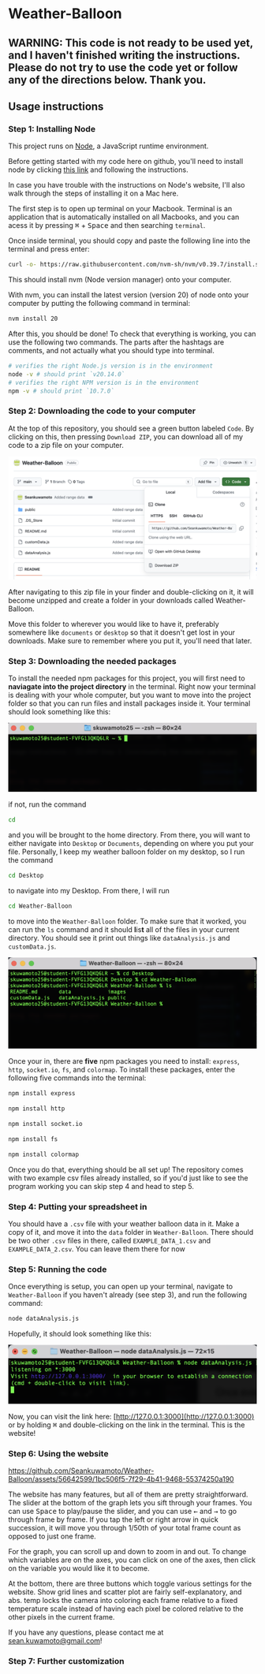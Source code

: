 # Weather-Balloon

WARNING: This code is not ready to be used yet, and I haven't finished writing the instructions. Please do not try to use the code yet or follow any of the directions below. Thank you.
---
## Usage instructions

### Step 1: Installing Node
This project runs on [Node](https://nodejs.org/en), a JavaScript runtime environment.

Before getting started with my code here on github, you'll need to install node by clicking [this link](https://nodejs.org/en/download/package-manager) and following the instructions.

In case you have trouble with the instructions on Node's website, I'll also walk through the steps of installing it on a Mac here.

The first step is to open up terminal on your Macbook. Terminal is an application that is automatically installed on all Macbooks, and you can acess it by pressing <kbd>&#8984;</kbd> + <kbd>Space</kbd> and then searching `terminal`.

Once inside terminal, you should copy and paste the following line into the terminal and press enter:
```bash
curl -o- https://raw.githubusercontent.com/nvm-sh/nvm/v0.39.7/install.sh | bash
```
This should install nvm (Node version manager) onto your computer.

With nvm, you can install the latest version (version 20) of node onto your computer by putting the following command in terminal:
```bash
nvm install 20
```

After this, you should be done! To check that everything is working, you can use the following two commands. The parts after the hashtags are comments, and not actually what you should type into terminal.
```bash
# verifies the right Node.js version is in the environment
node -v # should print `v20.14.0`
# verifies the right NPM version is in the environment
npm -v # should print `10.7.0`
```

### Step 2: Downloading the code to your computer
At the top of this repository, you should see a green button labeled `Code`. By clicking on this, then pressing `Download ZIP`, you can download all of my code to a zip file on your computer.

![image](/images/zip.png)

After navigating to this zip file in your finder and double-clicking on it, it will become unzipped and create a folder in your downloads called Weather-Balloon. 

Move this folder to wherever you would like to have it, preferably somewhere like `documents` or `desktop` so that it doesn't get lost in your downloads. Make sure to remember where you put it, you'll need that later.
### Step 3: Downloading the needed packages
To install the needed npm packages for this project, you will first need to **naviagate into the project directory** in the terminal. Right now your terminal is dealing with your whole computer, but you want to move into the project folder so that you can run files and install packages inside it. Your terminal should look something like this:

![image](/images/terminal.png)

if not, run the command
```bash
cd
```
and you will be brought to the home directory. From there, you will want to either navigate into `Desktop` or `Documents`, depending on where you put your file. Personally, I keep my weather balloon folder on my desktop, so I run the command 
```bash
cd Desktop
```
to navigate into my Desktop. From there, I will run
```bash
cd Weather-Balloon
```
to move into the `Weather-Balloon` folder. To make sure that it worked, you can run the `ls` command and it should **l**is**t** all of the files in your current directory. You should see it print out things like `dataAnalysis.js` and `customData.js`.

![image](/images/navigated.png)

Once your in, there are **five** npm packages you need to install: `express`, `http`, `socket.io`, `fs`, and `colormap`. To install these packages, enter the following five commands into the terminal:
```bash
npm install express
```
```bash
npm install http
```
```bash
npm install socket.io
```
```bash
npm install fs
```
```bash
npm install colormap
```
Once you do that, everything should be all set up! The repository comes with two example csv files already installed, so if you'd just like to see the program working you can skip step 4 and head to step 5.
### Step 4: Putting your spreadsheet in
You should have a `.csv` file with your weather balloon data in it. Make a copy of it, and move it into the `data` folder in `Weather-Balloon`. There should be two other `.csv` files in there, called `EXAMPLE_DATA_1.csv` and `EXAMPLE_DATA_2.csv`. You can leave them there for now
### Step 5: Running the code
Once everything is setup, you can open up your terminal, navigate to `Weather-Balloon` if you haven't already (see step 3), and run the following command:
```bash
node dataAnalysis.js
```
Hopefully, it should look something like this:

![image](/images/running_the_program.png)

Now, you can visit the link here: [http://127.0.0.1:3000](http://127.0.0.1:3000)
or by holding <kbd>&#8984;</kbd> and double-clicking on the link in the terminal. This is the website!

### Step 6: Using the website

https://github.com/Seankuwamoto/Weather-Balloon/assets/56642599/1bc506f5-7f29-4b41-9468-55374250a190

The website has many features, but all of them are pretty straightforward. The slider at the bottom of the graph lets you sift through your frames. You can use <kbd>Space</kbd> to play/pause the slider, and you can use <kbd>&#8592;</kbd> and <kbd>&#8594;</kbd> to go through frame by frame. If you tap the left or right arrow in quick succession, it will move you through 1/50th of your total frame count as opposed to just one frame.

For the graph, you can scroll up and down to zoom in and out. To change which variables are on the axes, you can click on one of the axes, then click on the variable you would like it to become. 

At the bottom, there are three buttons which toggle various settings for the website. Show grid lines and scatter plot are fairly self-explanatory, and abs. temp locks the camera into coloring each frame relative to a fixed temperature scale instead of having each pixel be colored relative to the other pixels in the current frame. 

If you have any questions, please contact me at sean.kuwamoto@gmail.com!
### Step 7: Further customization
